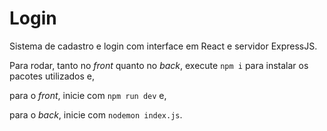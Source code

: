 # Login

Sistema de cadastro e login com interface em React e servidor ExpressJS.

Para rodar, tanto no _front_ quanto no _back_, execute `npm i` para instalar os pacotes utilizados e,

para o _front_, inicie com `npm run dev` e,

para o _back_, inicie com `nodemon index.js`.
